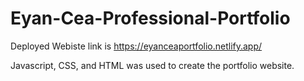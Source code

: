 # Eyan-Cea-Professional-Portfolio

Deployed Webiste link is https://eyanceaportfolio.netlify.app/ 

Javascript, CSS, and HTML was used to create the portfolio website. 